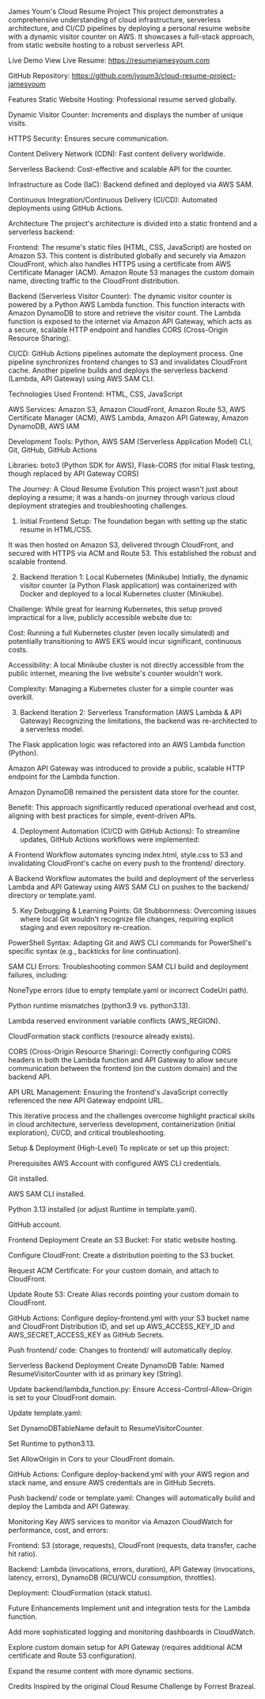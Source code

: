<!-- -->
James Youm's Cloud Resume Project
This project demonstrates a comprehensive understanding of cloud infrastructure, serverless architecture, and CI/CD pipelines by deploying a personal resume website with a dynamic visitor counter on AWS. It showcases a full-stack approach, from static website hosting to a robust serverless API.

Live Demo
View Live Resume: https://resumejamesyoum.com 

GitHub Repository: https://github.com/jyoum3/cloud-resume-project-jamesyoum

Features
Static Website Hosting: Professional resume served globally.

Dynamic Visitor Counter: Increments and displays the number of unique visits.

HTTPS Security: Ensures secure communication.

Content Delivery Network (CDN): Fast content delivery worldwide.

Serverless Backend: Cost-effective and scalable API for the counter.

Infrastructure as Code (IaC): Backend defined and deployed via AWS SAM.

Continuous Integration/Continuous Delivery (CI/CD): Automated deployments using GitHub Actions.

Architecture
The project's architecture is divided into a static frontend and a serverless backend:

Frontend:
The resume's static files (HTML, CSS, JavaScript) are hosted on Amazon S3. This content is distributed globally and securely via Amazon CloudFront, which also handles HTTPS using a certificate from AWS Certificate Manager (ACM). Amazon Route 53 manages the custom domain name, directing traffic to the CloudFront distribution.

Backend (Serverless Visitor Counter):
The dynamic visitor counter is powered by a Python AWS Lambda function. This function interacts with Amazon DynamoDB to store and retrieve the visitor count. The Lambda function is exposed to the internet via Amazon API Gateway, which acts as a secure, scalable HTTP endpoint and handles CORS (Cross-Origin Resource Sharing).

CI/CD:
GitHub Actions pipelines automate the deployment process. One pipeline synchronizes frontend changes to S3 and invalidates CloudFront cache. Another pipeline builds and deploys the serverless backend (Lambda, API Gateway) using AWS SAM CLI.

Technologies Used
Frontend: HTML, CSS, JavaScript

AWS Services: Amazon S3, Amazon CloudFront, Amazon Route 53, AWS Certificate Manager (ACM), AWS Lambda, Amazon API Gateway, Amazon DynamoDB, AWS IAM

Development Tools: Python, AWS SAM (Serverless Application Model) CLI, Git, GitHub, GitHub Actions

Libraries: boto3 (Python SDK for AWS), Flask-CORS (for initial Flask testing, though replaced by API Gateway CORS)

The Journey: A Cloud Resume Evolution
This project wasn't just about deploying a resume; it was a hands-on journey through various cloud deployment strategies and troubleshooting challenges.

1. Initial Frontend Setup:
The foundation began with setting up the static resume in HTML/CSS.

It was then hosted on Amazon S3, delivered through CloudFront, and secured with HTTPS via ACM and Route 53. This established the robust and scalable frontend.

2. Backend Iteration 1: Local Kubernetes (Minikube)
Initially, the dynamic visitor counter (a Python Flask application) was containerized with Docker and deployed to a local Kubernetes cluster (Minikube).

Challenge: While great for learning Kubernetes, this setup proved impractical for a live, publicly accessible website due to:

Cost: Running a full Kubernetes cluster (even locally simulated) and potentially transitioning to AWS EKS would incur significant, continuous costs.

Accessibility: A local Minikube cluster is not directly accessible from the public internet, meaning the live website's counter wouldn't work.

Complexity: Managing a Kubernetes cluster for a simple counter was overkill.

3. Backend Iteration 2: Serverless Transformation (AWS Lambda & API Gateway)
Recognizing the limitations, the backend was re-architected to a serverless model.

The Flask application logic was refactored into an AWS Lambda function (Python).

Amazon API Gateway was introduced to provide a public, scalable HTTP endpoint for the Lambda function.

Amazon DynamoDB remained the persistent data store for the counter.

Benefit: This approach significantly reduced operational overhead and cost, aligning with best practices for simple, event-driven APIs.

4. Deployment Automation (CI/CD with GitHub Actions):
To streamline updates, GitHub Actions workflows were implemented:

A Frontend Workflow automates syncing index.html, style.css to S3 and invalidating CloudFront's cache on every push to the frontend/ directory.

A Backend Workflow automates the build and deployment of the serverless Lambda and API Gateway using AWS SAM CLI on pushes to the backend/ directory or template.yaml.

5. Key Debugging & Learning Points:
Git Stubbornness: Overcoming issues where local Git wouldn't recognize file changes, requiring explicit staging and even repository re-creation.

PowerShell Syntax: Adapting Git and AWS CLI commands for PowerShell's specific syntax (e.g., backticks for line continuation).

SAM CLI Errors: Troubleshooting common SAM CLI build and deployment failures, including:

NoneType errors (due to empty template.yaml or incorrect CodeUri path).

Python runtime mismatches (python3.9 vs. python3.13).

Lambda reserved environment variable conflicts (AWS_REGION).

CloudFormation stack conflicts (resource already exists).

CORS (Cross-Origin Resource Sharing): Correctly configuring CORS headers in both the Lambda function and API Gateway to allow secure communication between the frontend (on the custom domain) and the backend API.

API URL Management: Ensuring the frontend's JavaScript correctly referenced the new API Gateway endpoint URL.

This iterative process and the challenges overcome highlight practical skills in cloud architecture, serverless development, containerization (initial exploration), CI/CD, and critical troubleshooting.

Setup & Deployment (High-Level)
To replicate or set up this project:

Prerequisites
AWS Account with configured AWS CLI credentials.

Git installed.

AWS SAM CLI installed.

Python 3.13 installed (or adjust Runtime in template.yaml).

GitHub account.

Frontend Deployment
Create an S3 Bucket: For static website hosting.

Configure CloudFront: Create a distribution pointing to the S3 bucket.

Request ACM Certificate: For your custom domain, and attach to CloudFront.

Update Route 53: Create Alias records pointing your custom domain to CloudFront.

GitHub Actions: Configure deploy-frontend.yml with your S3 bucket name and CloudFront Distribution ID, and set up AWS_ACCESS_KEY_ID and AWS_SECRET_ACCESS_KEY as GitHub Secrets.

Push frontend/ code: Changes to frontend/ will automatically deploy.

Serverless Backend Deployment
Create DynamoDB Table: Named ResumeVisitorCounter with id as primary key (String).

Update backend/lambda_function.py: Ensure Access-Control-Allow-Origin is set to your CloudFront domain.

Update template.yaml:

Set DynamoDBTableName default to ResumeVisitorCounter.

Set Runtime to python3.13.

Set AllowOrigin in Cors to your CloudFront domain.

GitHub Actions: Configure deploy-backend.yml with your AWS region and stack name, and ensure AWS credentials are in GitHub Secrets.

Push backend/ code or template.yaml: Changes will automatically build and deploy the Lambda and API Gateway.

Monitoring
Key AWS services to monitor via Amazon CloudWatch for performance, cost, and errors:

Frontend: S3 (storage, requests), CloudFront (requests, data transfer, cache hit ratio).

Backend: Lambda (invocations, errors, duration), API Gateway (invocations, latency, errors), DynamoDB (RCU/WCU consumption, throttles).

Deployment: CloudFormation (stack status).

Future Enhancements
Implement unit and integration tests for the Lambda function.

Add more sophisticated logging and monitoring dashboards in CloudWatch.

Explore custom domain setup for API Gateway (requires additional ACM certificate and Route 53 configuration).

Expand the resume content with more dynamic sections.

Credits
Inspired by the original Cloud Resume Challenge by Forrest Brazeal.
